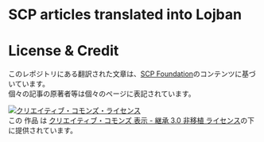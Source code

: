 # SCP articles translated into Lojban


# License & Credit
このレポジトリにある翻訳された文章は、[SCP Foundation](http://www.scp-wiki.net/)のコンテンツに基づいています。<br>
個々の記事の原著者等は個々のページに表記されています。<br>

<a rel="license" href="http://creativecommons.org/licenses/by-sa/3.0/"><img alt="クリエイティブ・コモンズ・ライセンス" style="border-width:0" src="https://i.creativecommons.org/l/by-sa/3.0/88x31.png" /></a><br />この 作品 は <a rel="license" href="http://creativecommons.org/licenses/by-sa/3.0/">クリエイティブ・コモンズ 表示 - 継承 3.0 非移植 ライセンス</a>の下に提供されています。
